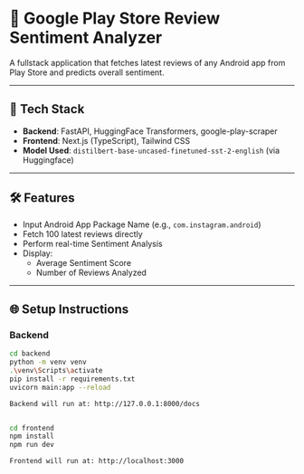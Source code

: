 # 📱 Google Play Store Review Sentiment Analyzer

A fullstack application that fetches latest reviews of any Android app from Play Store and predicts overall sentiment.

---

## 🚀 Tech Stack

- **Backend**: FastAPI, HuggingFace Transformers, google-play-scraper
- **Frontend**: Next.js (TypeScript), Tailwind CSS
- **Model Used**: `distilbert-base-uncased-finetuned-sst-2-english` (via Huggingface)

---

## 🛠 Features

- Input Android App Package Name (e.g., `com.instagram.android`)
- Fetch 100 latest reviews directly
- Perform real-time Sentiment Analysis
- Display:
  - Average Sentiment Score
  - Number of Reviews Analyzed

---

## 🌐 Setup Instructions

### Backend

```bash
cd backend
python -m venv venv
.\venv\Scripts\activate
pip install -r requirements.txt
uvicorn main:app --reload

Backend will run at: http://127.0.0.1:8000/docs


cd frontend
npm install
npm run dev

Frontend will run at: http://localhost:3000
